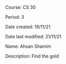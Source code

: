 Course: CS 30

Period: 3

Date created: 19/11/21

Date last modified: 21/11/21

Name: Ahsan Shamim

Description: Find the gold

